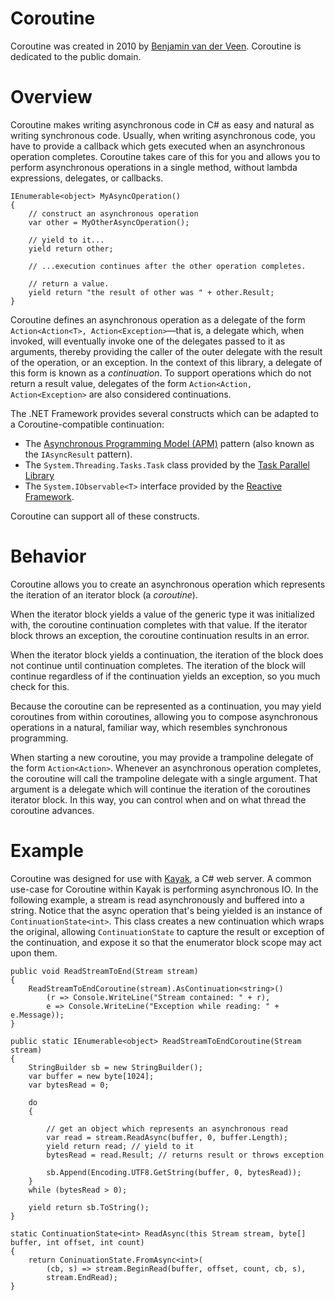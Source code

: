 # Coroutine

Coroutine was created in 2010 by [Benjamin van der Veen](http://bvanderveen.com). Coroutine is dedicated to the public domain.

# Overview

Coroutine makes writing asynchronous code in C# as easy and natural as writing synchronous code. Usually, when writing asynchronous code, you have to provide a callback which gets executed when an asynchronous operation completes. Coroutine takes care of this for you and allows you to perform asynchronous operations in a single method, without lambda expressions, delegates, or callbacks.

    IEnumerable<object> MyAsyncOperation()
    {
        // construct an asynchronous operation
        var other = MyOtherAsyncOperation();

        // yield to it...
        yield return other;

        // ...execution continues after the other operation completes.

        // return a value.
        yield return "the result of other was " + other.Result;
    }

Coroutine defines an asynchronous operation as a delegate of the form `Action<Action<T>, Action<Exception>`&mdash;that is, a delegate which, when invoked, will eventually invoke one of the delegates passed to it as arguments, thereby providing the caller of the outer delegate with the result of the operation, or an exception. In the context of this library, a delegate of this form is known as a *continuation*. To support operations which do not return a result value, delegates of the form `Action<Action, Action<Exception>` are also considered continuations.
    
The .NET Framework provides several constructs which can be adapted to a Coroutine-compatible continuation:

* The [Asynchronous Programming Model (APM)](apm) pattern (also known as the `IAsyncResult` pattern). 
* The `System.Threading.Tasks.Task` class provided by the [Task Parallel Library](http://msdn.microsoft.com/en-us/library/dd460717.aspx)
* The `System.IObservable<T>` interface provided by the [Reactive Framework](http://msdn.microsoft.com/en-us/devlabs/ee794896).
    
Coroutine can support all of these constructs.

# Behavior

Coroutine allows you to create an asynchronous operation which represents the iteration of an iterator block (a *coroutine*).

When the iterator block yields a value of the generic type it was initialized with, the coroutine continuation completes with that value. If the iterator block throws an exception, the coroutine continuation results in an error.

When the iterator block yields a continuation, the iteration of the block does not continue until continuation completes. The iteration of the block will continue regardless of if the continuation yields an exception, so you much check for this.

Because the coroutine can be represented as a continuation, you may yield coroutines from within coroutines, allowing you to compose asynchronous operations in a natural, familiar way, which resembles synchronous programming.

When starting a new coroutine, you may provide a trampoline delegate of the form `Action<Action>`. Whenever an asynchronous operation completes, the coroutine will call the trampoline delegate with a single argument. That argument is a delegate which will continue the iteration of the coroutines iterator block. In this way, you can control when and on what thread the coroutine advances.

# Example

Coroutine was designed for use with [Kayak](http://github.com/kayak/kayak), a C# web server. A common use-case for Coroutine within Kayak is performing asynchronous IO. In the following example, a stream is read asynchronously and buffered into a string. Notice that the async operation that's being yielded is an instance of `ContinuationState<int>`. This class creates a new continuation which wraps the original, allowing `ContinuationState` to capture the result or exception of the continuation, and expose it so that the enumerator block scope may act upon them.

    public void ReadStreamToEnd(Stream stream)
    {
        ReadStreamToEndCoroutine(stream).AsContinuation<string>()
            (r => Console.WriteLine("Stream contained: " + r),
            e => Console.WriteLine("Exception while reading: " + e.Message));
    }

    public static IEnumerable<object> ReadStreamToEndCoroutine(Stream stream)
    {
        StringBuilder sb = new StringBuilder();
        var buffer = new byte[1024];
        var bytesRead = 0;

        do
        {
            
            // get an object which represents an asynchronous read
            var read = stream.ReadAsync(buffer, 0, buffer.Length); 
            yield return read; // yield to it
            bytesRead = read.Result; // returns result or throws exception

            sb.Append(Encoding.UTF8.GetString(buffer, 0, bytesRead));
        }
        while (bytesRead > 0);

        yield return sb.ToString();
    }

    static ContinuationState<int> ReadAsync(this Stream stream, byte[] buffer, int offset, int count)
    {
        return ConinuationState.FromAsync<int>(
            (cb, s) => stream.BeginRead(buffer, offset, count, cb, s),
            stream.EndRead);
    }
    
    